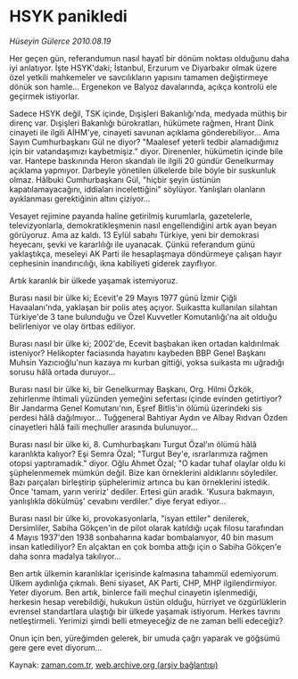 # HSYK panikledi

*Hüseyin Gülerce 2010.08.19*

<td class="columnist-detail">
<p>Her geçen gün, referandumun nasıl hayatî bir dönüm noktası olduğunu daha iyi anlatıyor. İşte HSYK'daki; İstanbul, Erzurum ve Diyarbakır olmak üzere özel yetkili mahkemeler ve savcılıkların yapısını tamamen değiştirmeye dönük son hamle... Ergenekon ve Balyoz davalarında, açıkça kontrolü ele geçirmek istiyorlar.</p>
<p>
<div id="haberMetinDiv">
<p> Sadece HSYK değil, TSK içinde, Dışişleri Bakanlığı'nda, medyada müthiş bir direnç var. Dışişleri Bakanlığı bürokratları, hükümete rağmen, Hrant Dink cinayeti ile ilgili AİHM'ye, cinayeti savunan açıklama gönderebiliyor... Ama Sayın Cumhurbaşkanı Gül ne diyor? "Maalesef yeterli tedbir alamadığımız için bir vatandaşımızı kaybetmişiz." diyor. Direnenler, hükümetin içinde bile var. Hantepe baskınında Heron skandalı ile ilgili 20 gündür Genelkurmay açıklama yapmıyor. Darbeyle yönetilen ülkelerde bile böyle bir suskunluk olmaz. Hâlbuki Cumhurbaşkanı Gül, "hiçbir şeyin üstünün kapatılamayacağını, iddiaları incelettiğini" söylüyor. Yanlışları olanların ayıklanması gerektiğinin altını çiziyor...
<p> Vesayet rejimine payanda haline getirilmiş kurumlarla, gazetelerle, televizyonlarla, demokratikleşmenin nasıl engellendiğini artık ayan beyan görüyoruz. Ama az kaldı. 13 Eylül sabahı Türkiye, yeni bir demokrasi heyecanı, şevki ve kararlılığı ile uyanacak. Çünkü referandum günü yaklaştıkça, meseleyi AK Parti ile hesaplaşmaya döndürmeye çalışan hayır cephesinin inandırıcılığı, ikna kabiliyeti giderek zayıflıyor.
<p> Artık karanlık bir ülkede yaşamak istemiyoruz.
<p> Burası nasıl bir ülke ki; Ecevit'e 29 Mayıs 1977 günü İzmir Çiğli Havaalanı'nda, yaklaşan bir polis ateş açıyor. Suikastta kullanılan silahtan Türkiye'de 3 tane bulunduğu ve Özel Kuvvetler Komutanlığı'na ait olduğu belirleniyor ve olay örtbas ediliyor.
<p> Burası nasıl bir ülke ki; 2002'de, Ecevit başbakan iken ortadan kaldırılmak isteniyor? Helikopter faciasında hayatını kaybeden BBP Genel Başkanı Muhsin Yazıcıoğlu'nun kazaya mı kurban gittiği, yoksa suikasta mı uğradığı sorusu hâlâ ortada duruyor...
<p> Burası nasıl bir ülke ki, bir Genelkurmay Başkanı, Org. Hilmi Özkök, zehirlenme ihtimali yüzünden yemeğini sefertası içinde evinden getirtiyor? Bir Jandarma Genel Komutanı'nın, Eşref Bitlis'in ölümü üzerindeki sis perdesi hâlâ dağılmıyor... Tuğgeneral Bahtiyar Aydın ve Albay Rıdvan Özden cinayetleri hâlâ faili meçhuller arasında bulunuyor...
<p> Burası nasıl bir ülke ki, 8. Cumhurbaşkanı Turgut Özal'ın ölümü hâlâ karanlıkta kalıyor? Eşi Semra Özal; "Turgut Bey'e, ısrarlarımıza rağmen otopsi yaptıramadık." diyor. Oğlu Ahmet Özal; "O kadar tuhaf olaylar oldu ki şüphelenmemek mümkün değil. Bize kan örneklerini aldıklarını söylediler. Bazı parçaları birleştirip şüphelerimiz artınca bu kan örneklerini istedik. Önce 'tamam, yarın veririz' dediler. Ertesi gün aradık. 'Kusura bakmayın, yanlışlıkla dökülmüş' cevabını verdiler." diye feryat ediyor...
<p> Burası nasıl bir ülke ki, provokasyonlarla, "isyan ettiler" denilerek, Dersimliler, Sabiha Gökçen'in de pilot olarak katıldığı uçak filosu tarafından 4 Mayıs 1937'den 1938 sonbaharına kadar bombalanıyor, 40 bin masum insan katlediliyor? En alçaktan en çok bomba attığı için o Sabiha Gökçen'e daha sonra madalya takılıyor...
<p> Ben artık ülkemin karanlıklar içerisinde kalmasına tahammül edemiyorum. Ülkem aydınlığa çıkmalı. Beni siyaset, AK Parti, CHP, MHP ilgilendirmiyor. Yeter diyorum. Ben artık, binlerce faili meçhul cinayetin işlenmediği, herkesin hesap verebildiği, hukukun üstün olduğu, hürriyet ve özgürlüklerin evrensel standartlara ulaştığı bir ülkede yaşamak istiyorum. Herkes tavrını netleştirmeli. Yerimizi şimdi belli etmeyeceğiz de ne zaman belli edeceğiz?
<p> Onun için ben, yüreğimden gelerek, bir umuda çağrı yaparak ve göğsümü gere gere evet diyorum... </p></p></p></p></p></p></p></p></p></p></div>
</p>
<a href="http://web.archive.org/web/20110105011542/mailto:h.gulerce@zaman.com.tr">
</a></td>

Kaynak: [zaman.com.tr](http://zaman.com.tr/yazar.do?yazino=1017469), [web.archive.org (arşiv bağlantısı)](http://web.archive.org/web/20110105011542/http://www.zaman.com.tr/yazar.do?yazino=1017469)
